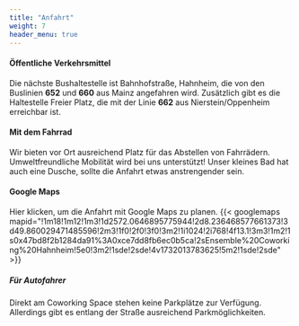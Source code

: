 ```yaml
---
title: "Anfahrt"
weight: 7
header_menu: true
---
```


#### Öffentliche Verkehrsmittel
Die nächste Bushaltestelle ist Bahnhofstraße, Hahnheim, die von den Buslinien **652** und **660** aus Mainz angefahren wird.
Zusätzlich gibt es die Haltestelle Freier Platz, die mit der Linie **662** aus Nierstein/Oppenheim erreichbar ist.

#### Mit dem Fahrrad
Wir bieten vor Ort ausreichend Platz für das Abstellen von Fahrrädern. Umweltfreundliche Mobilität wird bei uns unterstützt!
Unser kleines Bad hat auch eine Dusche, sollte die Anfahrt etwas anstrengender sein. 

#### Google Maps
Hier klicken, um die Anfahrt mit Google Maps zu planen.
{{< googlemaps mapid="!1m18!1m12!1m3!1d2572.0646895775944!2d8.236468577661373!3d49.860029471485596!2m3!1f0!2f0!3f0!3m2!1i1024!2i768!4f13.1!3m3!1m2!1s0x47bd8f2b1284da91%3A0xce7dd8fb6ec0b5ca!2sEnsemble%20Coworking%20Hahnheim!5e0!3m2!1sde!2sde!4v1732013783625!5m2!1sde!2sde" >}}
##### Für Autofahrer
Direkt am Coworking Space stehen keine Parkplätze zur Verfügung. Allerdings gibt es entlang der Straße ausreichend Parkmöglichkeiten.
